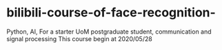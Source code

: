 # bilibili-course-of-face-recognition-
Python, AI, For a starter
UoM postgraduate student, communication and signal processing 
This course begin at 2020/05/28
